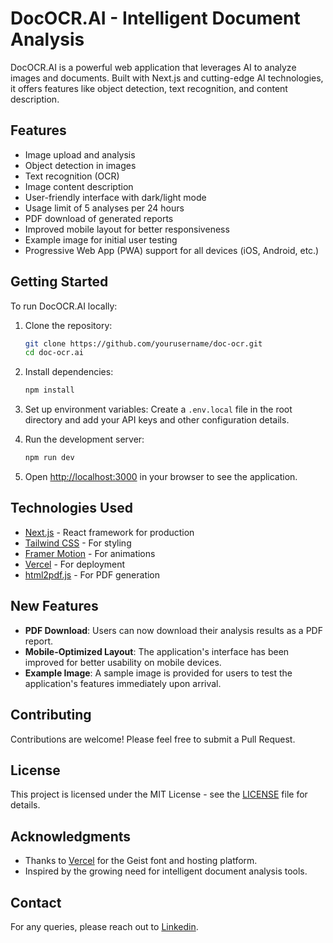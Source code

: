 # DocOCR.AI - Intelligent Document Analysis

DocOCR.AI is a powerful web application that leverages AI to analyze images and documents. Built with Next.js and cutting-edge AI technologies, it offers features like object detection, text recognition, and content description.

## Features

- Image upload and analysis
- Object detection in images
- Text recognition (OCR)
- Image content description
- User-friendly interface with dark/light mode
- Usage limit of 5 analyses per 24 hours
- PDF download of generated reports
- Improved mobile layout for better responsiveness
- Example image for initial user testing
- Progressive Web App (PWA) support for all devices (iOS, Android, etc.)

## Getting Started

To run DocOCR.AI locally:

1. Clone the repository:
   ```bash
   git clone https://github.com/yourusername/doc-ocr.git
   cd doc-ocr.ai
   ```

2. Install dependencies:
   ```bash
   npm install
   ```

3. Set up environment variables:
   Create a `.env.local` file in the root directory and add your API keys and other configuration details.

4. Run the development server:
   ```bash
   npm run dev
   ```

5. Open [http://localhost:3000](http://localhost:3000) in your browser to see the application.

## Technologies Used

- [Next.js](https://nextjs.org/) - React framework for production
- [Tailwind CSS](https://tailwindcss.com/) - For styling
- [Framer Motion](https://www.framer.com/motion/) - For animations
- [Vercel](https://vercel.com/) - For deployment
- [html2pdf.js](https://ekoopmans.github.io/html2pdf.js/) - For PDF generation

## New Features

- **PDF Download**: Users can now download their analysis results as a PDF report.
- **Mobile-Optimized Layout**: The application's interface has been improved for better usability on mobile devices.
- **Example Image**: A sample image is provided for users to test the application's features immediately upon arrival.

## Contributing

Contributions are welcome! Please feel free to submit a Pull Request.

## License

This project is licensed under the MIT License - see the [LICENSE](LICENSE) file for details.

## Acknowledgments

- Thanks to [Vercel](https://vercel.com) for the Geist font and hosting platform.
- Inspired by the growing need for intelligent document analysis tools.

## Contact

For any queries, please reach out to [Linkedin](https://linkedin.com/in/ahkamboh).
